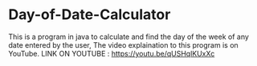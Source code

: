 # Day-of-Date-Calculator
This is a program in java to calculate and find the day of the week of any date entered by the user,
 The video explaination to this program is on YouTube. 
 LINK ON YOUTUBE : https://youtu.be/qUSHqlKUxXc
